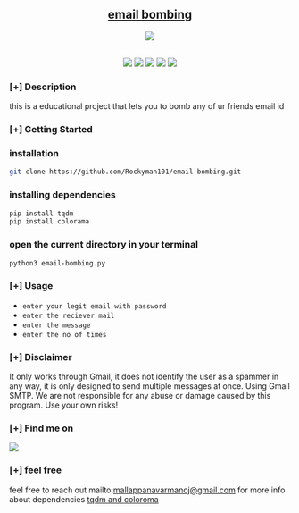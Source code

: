 <h2 align="center"><u>email bombing</u></h2>

<p align='center'>
<img src='https://st.depositphotos.com/15809744/54131/v/600/depositphotos_541312574-stock-illustration-bomb-icon-design-template-vector.jpg'></p>
<p align="center">
<br>
    <img src="https://img.shields.io/badge/Author-Rockybhai-magenta?style=flat-square">
    <img src="https://img.shields.io/badge/Open%20Source-yes-orange?style=flat-square">
    <img src="https://img.shields.io/badge/Maintained-Yes-cyan?style=flat-square">
    <img src="https://img.shields.io/badge/Made%20In-india-green?style=flat-square">
    <img src="https://img.shields.io/badge/Written%20In-python-blue?style=flat-square">
</p>

### [+] Description
this is a educational project that lets you to bomb any of ur friends email id

### [+] Getting Started
### installation
```sh
git clone https://github.com/Rockyman101/email-bombing.git
```

### installing dependencies
```sh
pip install tqdm
pip install colorama
```
### open the current directory in your terminal
```sh 
python3 email-bombing.py
```

### [+] Usage
 - `enter your legit email with password`
 - `enter the reciever mail`
 - `enter the message `
 - `enter the no of times`


### [+] Disclaimer 
It only works through Gmail, it does not identify the user as a spammer in any way, it is only designed to send multiple messages at once. Using Gmail SMTP. We are not responsible for any abuse or damage caused by this program. Use your own risks!


### [+] Find me on 
<a href="mailto:mallappanvarmanojgmail.com" target="_blank"><img src="https://img.shields.io/badge/Email-mallappanvarmanojgmail.com-blue?style=for-the-badge&logo=gmail"></a>

### [+] feel free

feel free to reach out mailto:mallappanavarmanoj@gmail.com
for more info about dependencies <a href="https://github.com/tqdm/tqdm" >tqdm and <a href="https://github.com/tartley/colorama">coloroma


